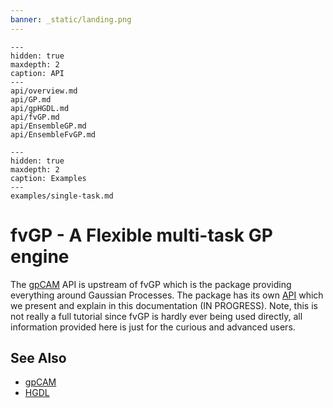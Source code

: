 ```yaml
---
banner: _static/landing.png
---
```


```{toctree}
---
hidden: true
maxdepth: 2
caption: API
---
api/overview.md
api/GP.md
api/gpHGDL.md
api/fvGP.md
api/EnsembleGP.md
api/EnsembleFvGP.md
```

```{toctree}
---
hidden: true
maxdepth: 2
caption: Examples
---
examples/single-task.md
```

# fvGP - A Flexible multi-task GP engine

The [gpCAM](https://gpcam.readthedocs.io) API is upstream of fvGP which is the package providing everything around Gaussian Processes.
The package has its own [API](api/overview.md) which we present and explain in this documentation (IN PROGRESS).
Note, this is not really a full tutorial since fvGP is hardly ever being used directly,
all information provided here is just for the curious and advanced users.

## See Also

* [gpCAM](https://gpcam.readthedocs.io)
* [HGDL](https://hgdl.readthedocs.io)
